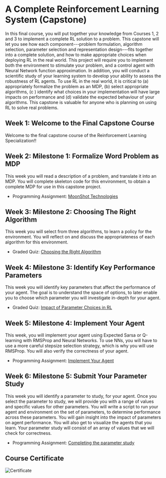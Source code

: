 # A Complete Reinforcement Learning System (Capstone)

In this final course, you will put together your knowledge from Courses 1, 2 and 3 to implement a complete RL solution to a problem. This capstone will let you see how each component---problem formulation, algorithm selection, parameter selection and representation design---fits together into a complete solution, and how to make appropriate choices when deploying RL in the real world. This project will require you to implement both the environment to stimulate your problem, and a control agent with Neural Network function approximation. In addition, you will conduct a scientific study of your learning system to develop your ability to assess the robustness of RL agents. To use RL in the real world, it is critical to (a) appropriately formalize the problem as an MDP, (b) select appropriate algorithms, (c ) identify what choices in your implementation will have large impacts on performance and (d) validate the expected behaviour of your algorithms. This capstone is valuable for anyone who is planning on using RL to solve real problems.

## Week 1: Welcome to the Final Capstone Course

Welcome to the final capstone course of the Reinforcement Learning Specialization!!

## Week 2: Milestone 1: Formalize Word Problem as MDP

This week you will read a description of a problem, and translate it into an MDP. You will complete skeleton code for this environment, to obtain a complete MDP for use in this capstone project.

- Programming Assignment: [MoonShot Technologies](./Week_2/Assignment1-v2.ipynb)

## Week 3: Milestone 2: Choosing The Right Algorithm

This week you will select from three algorithms, to learn a policy for the environment. You will reflect on and discuss the appropriateness of each algorithm for this environment.

- Graded Quiz: [Choosing the Right Algorithm](./Week_3/Graded_Quiz.pdf)

## Week 4: Milestone 3: Identify Key Performance Parameters

This week you will identify key parameters that affect the performance of your agent. The goal is to understand the space of options, to later enable you to choose which parameter you will investigate in-depth for your agent.

- Graded Quiz: [Impact of Parameter Choices in RL](./Week_4/Graded_Quiz.pdf)

## Week 5: Milestone 4: Implement Your Agent

This week, you will implement your agent using Expected Sarsa or Q-learning with RMSProp and Neural Networks. To use NNs, you will have to use a more careful stepsize selection strategy, which is why you will use RMSProp. You will also verify the correctness of your agent.

- Programming Assignment: [Implement Your Agent](./Week_5/Course4ProgrammingAssignment2-v4.ipynb)

## Week 6: Milestone 5: Submit Your Parameter Study

This week you will identify a parameter to study, for your agent. Once you select the parameter to study, we will provide you with a range of values and specific values for other parameters. You will write a script to run your agent and environment on the set of parameters, to determine performance across these parameters. You will gain insight into the impact of parameters on agent performance. You will also get to visualize the agents that you learn. Your parameter study will consist of an array of values that we will check for correctness.

- Programming Assignment: [Completing the parameter study](./Week_6/C4M5_Assignment3-v9.ipynb)

## Course Certificate

![Certificate](./3W9VT59J6R7E.png)